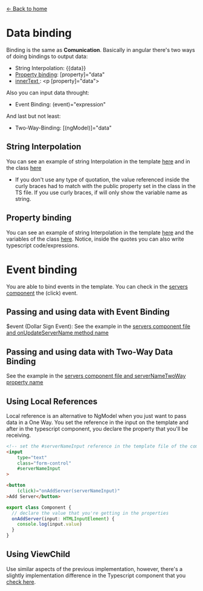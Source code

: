 [<- Back to home](../README.md)

# Data binding

Binding is the same as **Comunication**. Basically in angular there's two ways of doing bindings to output data:
 - String Interpolation: {{data}}
 - [Property binding](../src/app/examples/servers/servers.component.html): [property]="data"
 - [innerText ](../src/app/examples/servers/servers.component.html): <p [property]="data"></p>

 Also you can input data throught:
  - Event Binding: (event)="expression"

And last but not least:
  - Two-Way-Binding: [(ngModel)]="data"



## String Interpolation
You can see an example of string Interpolation in the template [here](../src/app/examples/server/server.component.html) and in the class [here](../src/app/examples/server/server.component.ts) 
* If you don't use any type of quotation, the value referenced inside the curly braces had to match with the public property set in the class in the TS file. If you use curly braces, if will only show the variable name as string.

## Property binding
You can see an example of string Interpolation in the template [here](../src/app/examples/servers/servers.component.html) and the variables of the class [here](../src/app/examples/servers/servers.component.ts). Notice, inside the quotes you can also write typescript code/expressions.



# Event binding
You are able to bind events in the template. You can check in the [servers component](../src/app/examples/servers/servers.component.html) the (click) event. 

## Passing and using data with Event Binding
$event (Dollar Sign Event): See the example in the [servers component file and onUpdateServerName method name](../src/app/examples/servers/servers.component.ts)

## Passing and using data with Two-Way Data Binding
See the example in the [servers component file and serverNameTwoWay property name](../src/app/examples/servers/servers.component.ts)

## Using Local References
Local reference is an alternative to NgModel when you just want to pass data in a One Way. You set the reference in the input on the template and after in the typescript component, you declare the property that you'll be receiving.

```html
<!-- set the #serverNameInput reference in the template file of the component-->
<input 
    type="text" 
    class="form-control"
    #serverNameInput
>

<button
    (click)="onAddServer(serverNameInput)"
>Add Server</button>
```

```typescript
export class Component {
  // declare the value that you're getting in the properties
  onAddServer(input: HTMLInputElement) {
    console.log(input.value)
  }
}
```

## Using ViewChild
Use similar aspects of the previous implementation, however, there's a slightly implementation difference in the Typescript component that you [check here](./viewchildDecorator.md).